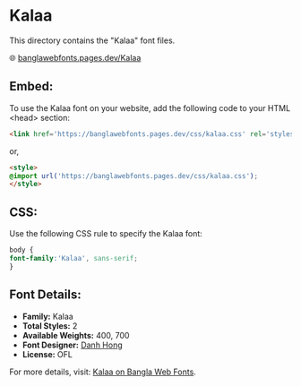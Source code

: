 # Kalaa

This directory contains the "Kalaa" font files.

🌐 [banglawebfonts.pages.dev/Kalaa](https://banglawebfonts.pages.dev/kalaa/#about)

## Embed:
To use the Kalaa font on your website, add the following code to your HTML &lt;head&gt; section:
```html
<link href='https://banglawebfonts.pages.dev/css/kalaa.css' rel='stylesheet'>
```

or,
```html
<style>
@import url('https://banglawebfonts.pages.dev/css/kalaa.css');
</style>
```

## CSS:
Use the following CSS rule to specify the Kalaa font:
```css
body {
font-family:'Kalaa', sans-serif;
}
```

## Font Details:
- **Family:** Kalaa
- **Total Styles:** 2
- **Available Weights:** 400, 700
- **Font Designer:** [Danh Hong](https://github.com/danhhong)
- **License:** OFL

For more details, visit: [Kalaa on Bangla Web Fonts](https://banglawebfonts.pages.dev/kalaa/#about).